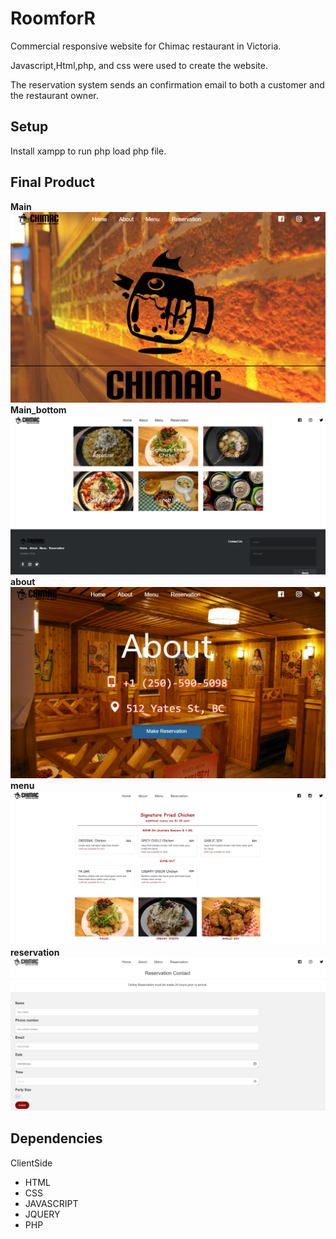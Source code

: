 # RoomforR
Commercial responsive website for Chimac restaurant in Victoria.

Javascript,Html,php, and css were used to create the website.

The reservation system sends an confirmation email to both a customer and the restaurant owner.


## Setup

Install xampp to run php load php file.

## Final Product
 **Main**
!["main"](https://github.com/WanjinYoo/chimac/blob/master/photos/main.png)
  **Main_bottom**
!["main_bottom"](https://github.com/WanjinYoo/chimac/blob/master/photos/main_bottom.png)
 **about**
!["about"](https://github.com/WanjinYoo/chimac/blob/master/photos/about.png)
 **menu**
!["menu"](https://github.com/WanjinYoo/chimac/blob/master/photos/menu.png)
 **reservation**
!["reservation"](https://github.com/WanjinYoo/chimac/blob/master/photos/reservation.png)



## Dependencies
ClientSide
- HTML
- CSS
- JAVASCRIPT
- JQUERY
- PHP
